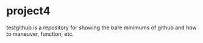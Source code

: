 # project4
testgithub is a repository for showing the bare minimums of github and how to maneuver, function, etc.
